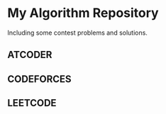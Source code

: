 # My Algorithm Repository

Including some contest problems and solutions.

## ATCODER
## CODEFORCES
## LEETCODE
